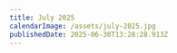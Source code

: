 ```yaml
---
title: July 2025
calendarImage: /assets/july-2025.jpg
publishedDate: 2025-06-30T13:28:28.913Z
---
```

